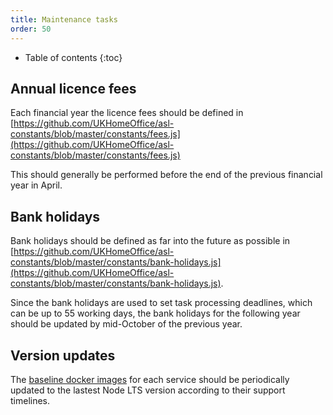 ```yaml
---
title: Maintenance tasks
order: 50
---
```


* Table of contents
{:toc}

## Annual licence fees

Each financial year the licence fees should be defined in [https://github.com/UKHomeOffice/asl-constants/blob/master/constants/fees.js](https://github.com/UKHomeOffice/asl-constants/blob/master/constants/fees.js)

This should generally be performed before the end of the previous financial year in April.

## Bank holidays

Bank holidays should be defined as far into the future as possible in [https://github.com/UKHomeOffice/asl-constants/blob/master/constants/bank-holidays.js](https://github.com/UKHomeOffice/asl-constants/blob/master/constants/bank-holidays.js).

Since the bank holidays are used to set task processing deadlines, which can be up to 55 working days, the bank holidays for the following year should be updated by mid-October of the previous year.

## Version updates

The [baseline docker images](./building-and-deploying.html#docker-images) for each service should be periodically updated to the lastest Node LTS version according to their support timelines.
